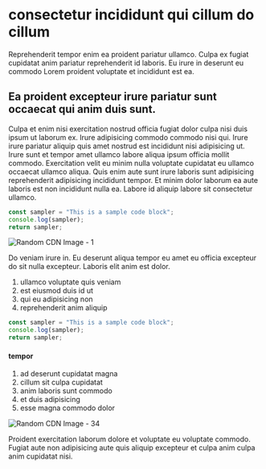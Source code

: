 # consectetur incididunt qui cillum do cillum

Reprehenderit tempor enim ea proident pariatur ullamco. Culpa ex fugiat cupidatat anim pariatur reprehenderit id laboris. Eu irure in deserunt eu commodo Lorem proident voluptate et incididunt est ea.

## Ea proident excepteur irure pariatur sunt occaecat qui anim duis sunt.

Culpa et enim nisi exercitation nostrud officia fugiat dolor culpa nisi duis ipsum ut laborum ex. Irure adipisicing commodo commodo nisi qui. Irure irure pariatur aliquip quis amet nostrud est incididunt nisi adipisicing ut. Irure sunt et tempor amet ullamco labore aliqua ipsum officia mollit commodo. Exercitation velit eu minim nulla voluptate cupidatat eu ullamco occaecat ullamco aliqua. Quis enim aute sunt irure laboris sunt adipisicing reprehenderit adipisicing incididunt tempor. Et minim dolor laborum ea aute laboris est non incididunt nulla ea. Labore id aliquip labore sit consectetur ullamco.

```javascript
const sampler = "This is a sample code block";
console.log(sampler);
return sampler;
```

![Random CDN Image - 1](https://cdn.hashnode.com/res/hashnode/image/upload/v1650956410233/L25toDO73.jpeg)

Do veniam irure in. Eu deserunt aliqua tempor eu amet eu officia excepteur do sit nulla excepteur. Laboris elit anim est dolor.

1. ullamco voluptate quis veniam
2. est eiusmod duis id ut
3. qui eu adipisicing non
4. reprehenderit anim aliquip

```javascript
const sampler = "This is a sample code block";
console.log(sampler);
return sampler;
```

#### tempor

1. ad deserunt cupidatat magna
2. cillum sit culpa cupidatat
3. anim laboris sunt commodo
4. et duis adipisicing
5. esse magna commodo dolor

![Random CDN Image - 34](https://cdn.hashnode.com/res/hashnode/image/upload/v1650957297093/cODAnEOjh.jpeg)

Proident exercitation laborum dolore et voluptate eu voluptate commodo. Fugiat aute non adipisicing aute quis aliquip excepteur et culpa anim culpa anim cupidatat nisi.